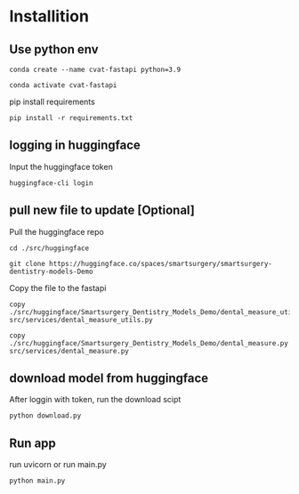 # Installition

## Use python env
```
conda create --name cvat-fastapi python=3.9
```

```
conda activate cvat-fastapi
```
pip install requirements
```
pip install -r requirements.txt
```

## logging in huggingface
Input the huggingface token
```
huggingface-cli login
```

## pull new file to update [Optional]

Pull the huggingface repo
```
cd ./src/huggingface
```
```
git clone https://huggingface.co/spaces/smartsurgery/smartsurgery-dentistry-models-Demo
```
Copy the file to the fastapi
```
copy ./src/huggingface/Smartsurgery_Dentistry_Models_Demo/dental_measure_utils.py src/services/dental_measure_utils.py
```

```
copy ./src/huggingface/Smartsurgery_Dentistry_Models_Demo/dental_measure.py src/services/dental_measure.py
```

## download model from huggingface
After loggin with token, run the download scipt

```
python download.py
```


## Run app

run uvicorn or run main.py
```
python main.py
```

